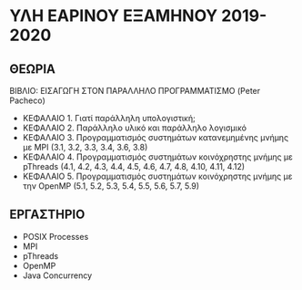 # ΥΛΗ ΕΑΡΙΝΟΥ ΕΞΑΜΗΝΟΥ 2019-2020 

## ΘΕΩΡΙΑ

ΒΙΒΛΙΟ: ΕΙΣΑΓΩΓΗ ΣΤΟΝ ΠΑΡΑΛΛΗΛΟ ΠΡΟΓΡΑΜΜΑΤΙΣΜΟ (Peter Pacheco)

* ΚΕΦΑΛΑΙΟ 1. Γιατί παράλληλη υπολογιστική;
* ΚΕΦΑΛΑΙΟ 2. Παράλληλο υλικό και παράλληλο λογισμικό
* ΚΕΦΑΛΑΙΟ 3. Προγραμματισμός συστημάτων κατανεμημένης μνήμης με MPI (3.1, 3.2, 3.3, 3.4, 3.6, 3.8)
* ΚΕΦΑΛΑΙΟ 4. Προγραμματισμός συστημάτων κοινόχρηστης μνήμης με pThreads (4.1, 4.2, 4.3, 4.4, 4.5, 4.6, 4.7, 4.8, 4.10, 4.11, 4.12)
* ΚΕΦΑΛΑΙΟ 5. Προγραμματισμός συστημάτων κοινόχρηστης μνήμης με την OpenMP (5.1, 5.2, 5.3, 5.4, 5.5, 5.6, 5.7, 5.9)

## ΕΡΓΑΣΤΗΡΙΟ

* POSIX Processes
* MPI
* pThreads
* OpenMP
* Java Concurrency
